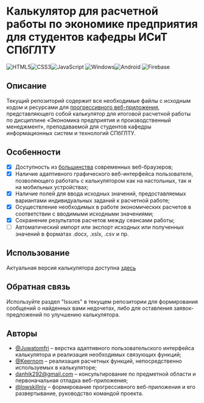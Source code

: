# Калькулятор для расчетной работы по экономике предприятия для студентов кафедры ИСиТ СПбГЛТУ
![HTML5](https://img.shields.io/badge/html5-%23E34F26.svg?style=for-the-badge&logo=html5&logoColor=white)![CSS3](https://img.shields.io/badge/css3-%231572B6.svg?style=for-the-badge&logo=css3&logoColor=white)![JavaScript](https://img.shields.io/badge/javascript-%23323330.svg?style=for-the-badge&logo=javascript&logoColor=%23F7DF1E)
![Windows](https://img.shields.io/badge/Windows-0078D6?style=for-the-badge&logo=windows&logoColor=white)![Android](https://img.shields.io/badge/Android-3DDC84?style=for-the-badge&logo=android&logoColor=white)
![Firebase](https://img.shields.io/badge/firebase-%23039BE5.svg?style=for-the-badge&logo=firebase)
## Описание
Текущий репозиторий содержит все необходимые файлы с исходным кодом и ресурсами для [прогрессивного веб-приложения](https://developer.mozilla.org/en-US/docs/Web/Progressive_web_apps), представляющего собой калькулятор для итоговой расчетной работы по дисциплине «Экономика предприятия и производственный менеджмент», преподаваемой для студентов кафедры информационных систем и технологий СПбГЛТУ.
## Особенности
 - [x] Доступность из [большинства](https://developer.mozilla.org/en-US/docs/Web/Manifest#browser_compatibility) современных веб-браузеров;
 - [x] Наличие адаптивного графического веб-интерфейса пользователя, позволяющего работать с калькулятором как на настольных, так и на мобильных устройствах;
 - [x] Наличие полей для ввода исходных значений, предоставляемых вариантами индивидуальных заданий к расчетной работе; 
 - [x] Осуществление необходимых в работе экономических расчетов в соответствии с вводимыми исходными значениями;
 - [x] Сохранение результатов расчетов между сеансами работы;
 - [ ] Автоматический импорт или экспорт исходных или полученных значений в форматах .docx, .xslx, .csv и пр.
## Использование
Актуальная версия калькулятора доступна [здесь](https://example.com/)
## Обратная связь
Используйте раздел "Issues" в текущем репозитории для формирования сообщений о  найденных вами недочетах, либо для оставления заявок-предложений по улучшению калькулятора.
## Авторы
 - [@Juwatomfri](https://github.com/Juwatomfri) – верстка адаптивного пользовательского интерфейса калькулятора и реализация необходимых связующих функций;
 - [@Keernom](https://github.com/Keernom) – реализация расчетных функций, непосредственно используемых в калькуляторе;
 - danhik292@gmail.com – консультирование по предметной области и первоначальная отладка веб-приложения;
 - [@lowskillniy](https://github.com/lowskillniy) – формирование прогрессивного веб-приложения и его развертывание, руководство командой проекта.